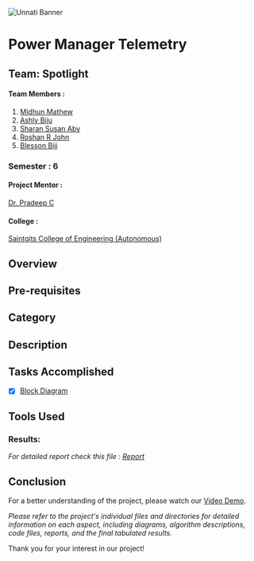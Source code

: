 ![Unnati Banner](11111.png)

# Power Manager Telemetry

## Team: Spotlight
#### Team Members :
1. [Midhun Mathew](https://github.com/memidhun)
2. [Ashly Biju](https://github.com/ashlybiju5207)
3. [Sharan Susan Aby](https://github.com/sharansuzn)
4. [Roshan R John](https://github.com/roshanrjohn369)
5. [Blesson Biji](https://github.com/Blesson56B)
### Semester : 6

#### Project Mentor :
 [Dr. Pradeep C](mailto:pradeep.c@saintgits.org)
 
 #### College :
 [Saintgits College of Engineering (Autonomous)](https://saintgits.org/saintgits-college-of-engineering/)
 ## Overview
 ## Pre-requisites
 ## Category
 ## Description
 ## Tasks Accomplished
 * [x] [Block Diagram]()
 ## Tools Used
 ###  **Results:**
  *For detailed report check this file : [Report]()*
 ## Conclusion
 For a better understanding of the project, please watch our [Video Demo]().

*Please refer to the project's individual files and directories for detailed information on each aspect, including diagrams, algorithm descriptions, code files, reports, and the final tabulated results.*

Thank you for your interest in our project!
